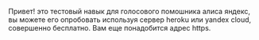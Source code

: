 Привет! это тестовый навык для голосового помошника алиса яндекс, вы можете его опробовать используя сервер heroku или yandex cloud, совершенно бесплатно. Вам еще понадобится адрес https.